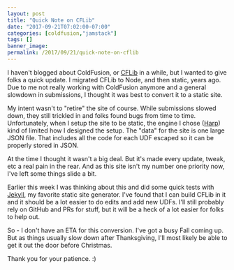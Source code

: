 ```yaml
---
layout: post
title: "Quick Note on CFLib"
date: "2017-09-21T07:02:00-07:00"
categories: [coldfusion,"jamstack"]
tags: []
banner_image: 
permalink: /2017/09/21/quick-note-on-cflib
---
```


I haven't blogged about ColdFusion, or [CFLib](http://cflib.org/) in a while, but I wanted to give folks a quick update. I migrated CFLib to Node, and then static, years ago. Due to me not really working with ColdFusion anymore and a general slowdown in submissions, I thought it was best to convert it to a static site. 

My intent wasn't to "retire" the site of course. While submissions slowed down, they still trickled in and folks found bugs from time to time. Unfortunately, when I setup the site to be static, the engine I chose ([Harp](http://harpjs.com/)) kind of limited how I designed the setup. The "data" for the site is one large JSON file. That includes all the code for each UDF escaped so it can be properly stored in JSON. 

At the time I thought it wasn't a big deal. But it's made every update, tweak, etc a real pain in the rear. And as this site isn't my number one priority now, I've left some things slide a bit. 

Earlier this week I was thinking about this and did some quick tests with [Jekyll](https://jekyllrb.com/), my favorite static site generator. I've found that I can build CFLib in it and it should be a lot easier to do edits and add new UDFs. I'll still probably rely on GitHub and PRs for stuff, but it will be a heck of a lot easier for folks to help out.

So - I don't have an ETA for this conversion. I've got a busy Fall coming up. But as things usually slow down after Thanksgiving, I'll most likely be able to get it out the door before Christmas. 

Thank you for your patience. :)